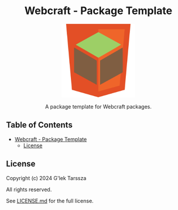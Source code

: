 <h1 id="webcraft---package-template" align="center">
    Webcraft - Package Template
</h1>
<p align="center">
    <img src="https://github.com/glektarssza/webcraft/raw/main/logo.svg" alt="Logo" width="200" />
</p>
<p  align="center">
    A package template for Webcraft packages.
</p>

<!-- omit in toc -->
## Table of Contents ##

* [Webcraft - Package Template](#webcraft---package-template)
    * [License](#license)

## License ##

Copyright (c) 2024 G'lek Tarssza

All rights reserved.

See [LICENSE.md](LICENSE.md) for the full license.

